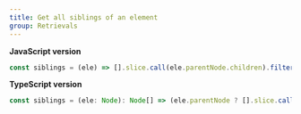 ```yaml
---
title: Get all siblings of an element
group: Retrievals
---
```


**JavaScript version**

```js
const siblings = (ele) => [].slice.call(ele.parentNode.children).filter((child) => child !== ele);
```

**TypeScript version**

```js
const siblings = (ele: Node): Node[] => (ele.parentNode ? [].slice.call(ele.parentNode.children).filter((child) => child !== ele) : []);
```
